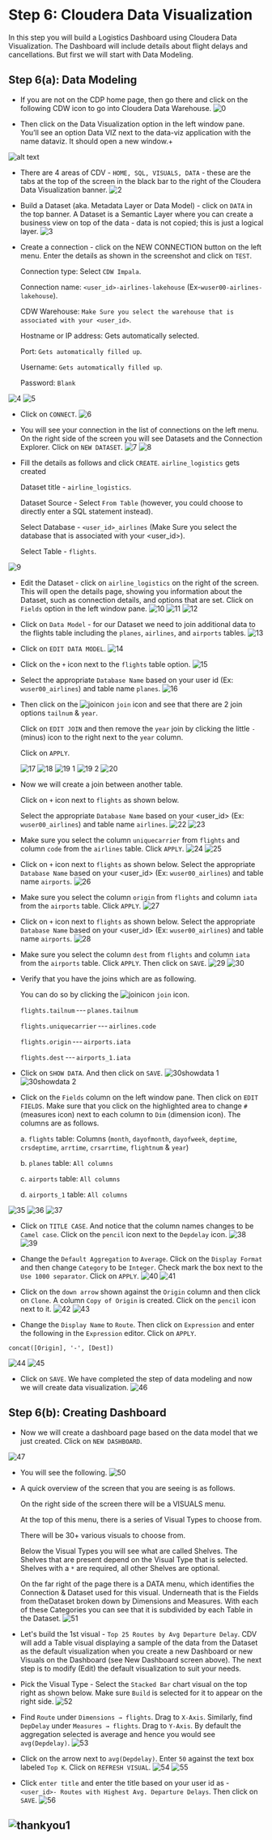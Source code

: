 
# Step 6: Cloudera Data Visualization  

In this step you will build a Logistics Dashboard using Cloudera Data
Visualization. The Dashboard will include details about flight delays
and cancellations. But first we will start with Data Modeling.

## Step 6(a): Data Modeling  

-   If you are not on the CDP home page, then go there and click on the
    following CDW icon to go into Cloudera Data Warehouse.
    ![0](images/step7/0.png)

- Then click on the Data Visualization option in the left window pane. You’ll see an option Data VIZ next to the data-viz application with the name dataviz. It should open a new window.+

![alt text](<images/newImage/Screenshot 2025-02-08 at 9.40.23 AM.png>)


-   There are 4 areas of CDV - `HOME, SQL, VISUALS, DATA` - these are
    the tabs at the top of the screen in the black bar to the right of
    the Cloudera Data Visualization banner. ![2](images/step7/2.png)

-   Build a Dataset (aka. Metadata Layer or Data Model) - click on
    `DATA` in the top banner. A Dataset is a Semantic Layer where you
    can create a business view on top of the data - data is not copied;
    this is just a logical layer.
    ![3](images/step7/3.png)

-   Create a connection - click on the NEW CONNECTION button on the left
    menu. Enter the details as shown in the screenshot and click on
    `TEST`.

    Connection type: Select `CDW Impala`.

    Connection name: `<user_id>-airlines-lakehouse`
    (Ex-`wuser00-airlines-lakehouse`).

    CDW Warehouse:
    `Make Sure you select the warehouse that is associated with your <user_id>`.

    Hostname or IP address: Gets automatically selected.

    Port: `Gets automatically filled up`.

    Username: `Gets automatically filled up`.

    Password: `Blank`

![4](images/step7/4.png)
![5](images/step7/5.png)

-   Click on `CONNECT`.
    ![6](images/step7/6.png)

-   You will see your connection in the list of connections on the left
    menu. On the right side of the screen you will see Datasets and the
    Connection Explorer. Click on `NEW DATASET`.
    ![7](images/step7/7.png)
    ![8](images/step7/8.png)

-   Fill the details as follows and click `CREATE`. `airline_logistics`
    gets created

    Dataset title - `airline_logistics`.

    Dataset Source - Select `From Table` (however, you could choose to
    directly enter a SQL statement instead).

    Select Database - `<user_id>_airlines` (Make Sure you select the
    database that is associated with your \<user_id\>).

    Select Table - `flights`.

![9](images/step7/9.png)

-   Edit the Dataset - click on `airline_logistics` on the right of the
    screen. This will open the details page, showing you information
    about the Dataset, such as connection details, and options that are
    set. Click on `Fields` option in the left window pane.
    ![10](images/step7/10.png)
    ![11](images/step7/11.png)
    ![12](images/step7/12.png)

-   Click on `Data Model` - for our Dataset we need to join additional
    data to the flights table including the `planes`, `airlines`, and
    `airports` tables.
    ![13](images/step7/13.png)

-   Click on `EDIT DATA MODEL`.
    ![14](images/step7/14.png)

-   Click on the `+` icon next to the `flights` table option.
    ![15](images/step7/15.png)

-   Select the appropriate `Database Name` based on your user id (Ex:
    `wuser00_airlines`) and table name `planes`.
    ![16](images/step7/16.png)

-   Then click on the ![joinicon](images/step7/joinicon.png) `join` icon
    and see that there are 2 join options `tailnum` & `year`. 
    
    Click on `EDIT JOIN` and then remove the `year` join by clicking the little `-` (minus) icon to the right next to the `year` column. 
    
    Click on `APPLY`.

    ![17](images/step7/17.png)
    ![18](images/step7/18.png)
    ![19 1](images/step7/19-1.png)
    ![19 2](images/step7/19-2.png)
    ![20](images/step7/20.png)

-   Now we will create a join between another table. 

    Click on `+` icon next to `flights` as shown below.

    Select the appropriate `Database Name` based on your <user_id\> (Ex: `wuser00_airlines`) and table name `airlines`.
    ![22](images/step7/22.png)
    ![23](images/step7/23.png)

-   Make sure you select the column `uniquecarrier` from `flights` and
    column `code` from the `airlines` table. Click `APPLY`.
    ![24](images/step7/24.png)
    ![25](images/step7/25.png)

-   Click on `+` icon next to `flights` as shown below. Select the
    appropriate `Database Name` based on your <user_id\> (Ex:
    `wuser00_airlines`) and table name `airports`.
    ![26](images/step7/26.png)

-   Make sure you select the column `origin` from `flights` and column
    `iata` from the `airports` table. Click `APPLY`.
    ![27](images/step7/27.png)

-   Click on `+` icon next to `flights` as shown below. Select the
    appropriate `Database Name` based on your <user_id\> (Ex:
    `wuser00_airlines`) and table name `airports`.
    ![28](images/step7/28.png)

-   Make sure you select the column `dest` from `flights` and column
    `iata` from the `airports` table. Click `APPLY`. Then click on
    `SAVE`.
    ![29](images/step7/29.png)
    ![30](images/step7/30.png)

-   Verify that you have the joins which are as following. 

    You can do so by clicking the ![joinicon](images/step7/joinicon.png) `join` icon.

    `flights.tailnum` --- `planes.tailnum`

    `flights.uniquecarrier` --- `airlines.code`

    `flights.origin` --- `airports.iata`

    `flights.dest` --- `airports_1.iata`

-   Click on `SHOW DATA`. And then click on `SAVE`. ![30showdata
    1](images/step7/30showdata-1.png)
    ![30showdata 2](images/step7/30showdata-2.png)

-   Click on the `Fields` column on the left window pane. Then click on
    `EDIT FIELDS`. Make sure that you click on the highlighted area to
    change `#` (measures icon) next to each column to `Dim` (dimension
    icon). The columns are as follows.

    a.  `flights` table: Columns (`month`, `dayofmonth`, `dayofweek`,
        `deptime`, `crsdeptime`, `arrtime`, `crsarrtime`, `flightnum` &
        `year`)

    b.  `planes` table: `All columns`

    c.  `airports` table: `All columns`

    d.  `airports_1` table: `All columns`

![35](images/step7/35.png)
![36](images/step7/36.png)
![37](images/step7/37.png)

-   Click on `TITLE CASE`. And notice that the column names changes to
    be `Camel case`. Click on the `pencil` icon next to the `Depdelay`
    icon.
    ![38](images/step7/38.png)
    ![39](images/step7/39.png)

-   Change the `Default Aggregation` to `Average`. Click on the
    `Display Format` and then change `Category` to be `Integer`. Check
    mark the box next to the `Use 1000 separator`. Click on `APPLY`.
    ![40](images/step7/40.png)
    ![41](images/step7/41.png)

-   Click on the `down arrow` shown against the `Origin` column and then
    click on `Clone`. A column `Copy of Origin` is created. Click on the
    `pencil` icon next to it.
    ![42](images/step7/42.png)
    ![43](images/step7/43.png)

-   Change the `Display Name` to `Route`. Then click on `Expression` and
    enter the following in the `Expression` editor. Click on `APPLY`.

<!-- -->

    concat([Origin], '-', [Dest])

![44](images/step7/44.png)
![45](images/step7/45.png)

-   Click on `SAVE`. We have completed the step of data modeling and now
    we will create data visualization.
    ![46](images/step7/46.png)

## Step 6(b): Creating Dashboard  

-   Now we will create a dashboard page based on the data model that we
    just created. Click on `NEW DASHBOARD`.

![47](images/step7/47.png)

-   You will see the following. ![50](images/step7/50.png)

-   A quick overview of the screen that you are seeing is as follows.

    On the right side of the screen there will be a VISUALS menu.

    At the top of this menu, there is a series of Visual Types to choose from.

    There will be 30+ various visuals to choose from.

    Below the Visual Types you will see what are called Shelves. The Shelves that are present depend on the Visual Type that is selected. Shelves with a `*` are required, all other Shelves are optional. 

    On the far right of the page there is a DATA menu, which identifies the Connection & Dataset used for this visual. 
    Underneath that is the Fields from theDataset broken down by Dimensions and Measures. With each of these Categories you can see that it is subdivided by each Table in the Dataset. 
![51](images/step7/51.png)

-   Let's build the 1st visual - `Top 25 Routes by Avg Departure Delay`.
    CDV will add a Table visual displaying a sample of the data from the
    Dataset as the default visualization when you create a new Dashboard
    or new Visuals on the Dashboard (see New Dashboard screen above).
    The next step is to modify (Edit) the default visualization to suit
    your needs.

-   Pick the Visual Type - Select the `Stacked Bar` chart visual on the
    top right as shown below. Make sure `Build` is selected for it to
    appear on the right side.
    ![52](images/step7/52.png)

-   Find `Route` under `Dimensions → flights`. Drag to `X-Axis`.
    Similarly, find `DepDelay` under `Measures → flights`. Drag to
    `Y-Axis`. By default the aggregation selected is average and hence
    you would see `avg(Depdelay)`.
    ![53](images/step7/53.png)

-   Click on the arrow next to `avg(Depdelay)`. Enter `50` against the
    text box labeled `Top K`. Click on `REFRESH VISUAL`.
    ![54](images/step7/54.png)
    ![55](images/step7/55.png)

-   Click `enter title` and enter the title based on your user id as -
    `<user_id>- Routes with Highest Avg. Departure Delays`. Then click
    on `SAVE`. ![56](images/step7/56.png)



![thankyou1](images/misc/thankyou1.PNG)
---